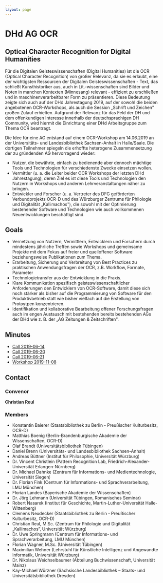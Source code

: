 ```yaml
---
layout: page
---
```


# DHd AG OCR

## Optical Character Recognition for Digital Humanities

Für die Digitalen Geisteswissenschaften (Digital Humanities) ist die OCR
(Optical Character Recognition)  von großer Relevanz, da sie es erlaubt, eine
der wichtigsten Ressourcen der Digitalen Geisteswissenschaften  -  Text, das
schließt Kunsthistoriker aus, auch in Lit.-wissenschaften sind Bilder und Noten
in manchen Kontexten (Minnesang) relevant  -  effizient zu erschließen und in
maschinenverarbeitbarer Form zu präsentieren. Diese Bedeutung zeigte sich auch
auf der DHd Jahrestagung 2019, auf der sowohl die beiden angebotenen
OCR-Workshops, als auch die Session „Schrift und Zeichen" großen Zulauf
erhielten. Aufgrund der Relevanz für das Feld der DH und dem offenkundigen
Interesse innerhalb der deutschsprachigen DH Community, wird hiermit die
Einrichtung einer DHd Arbeitsgruppe zum Thema OCR beantragt.

Die Idee für eine AG entstand auf einem OCR-Workshop am 14.06.2019 an der
Universitäts- und Landesbibliothek Sachsen-Anhalt in Halle/Saale. Die dortigen
Teilnehmer spiegeln die erhoffte heterogene Zusammensetzung der zu gründenden
AG hervorragend wieder:

   * Nutzer, die bewährte, einfach zu bedienende aber dennoch mächtige Tools
     und Technologien für verschiedenste Zwecke einsetzen wollen.
   * Vermittler (u. a. die Leiter beider OCR Workshops der letzten DHd
     Jahrestagung), deren Ziel es ist diese Tools und Technologien den Nutzern
     in Workshops und anderen Lehrveranstaltungen näher zu bringen.
   * Entwickler und Forscher (u. a. Vertreter des DFG geförderten
     Verbundprojekts OCR-D und des Würzburger Zentrums für Philologie und
     Digitalität „Kallimachos"), die sowohl mit der Optimierung bestehender
     Software und Technologien wie auch vollkommenen Neuentwicklungen
     beschäftigt sind.

## Goals

   * Vernetzung von Nutzern, Vermittlern, Entwicklern und Forschern durch
     mindestens jährliche Treffen sowie Workshops und gemeinsame Projekte mit
     dem Fokus auf freier und quelloffener Software beziehungsweise
     Publikationen zum Thema.
   * Erarbeitung, Sicherung und Verbreitung von Best Practices zu praktischen
     Anwendungsfragen der OCR, z.B. Workflow, Formate, Parameter
   * Technologietransfer aus der Entwicklung in die Praxis.
   * Klare Kommunikation spezifisch geisteswissenschaftlicher Anforderungen den
     Entwicklern von OCR-Software, damit diese sich noch stärker als bisher auf
     die Programmierung von Software für den Produktivbetrieb statt wie bisher
     vielfach auf die Erstellung von Protoytpen konzentrieren.
   * Identifikation und kollaborative Bearbeitung offener Forschungsfragen auch
     im engen Austausch mit bestehenden bereits bestehenden AGs der DHd wie z.
     B. der „AG Zeitungen & Zeitschriften".

## Minutes

* [Call 2019-06-14](./minutes/2019-06-14-Protokoll)
* [Call 2019-06-20](./minutes/2019-06-20)
* [Call 2019-06-21](./minutes/2019-06-21)
* [Workshop 2019-11-08](./minutes/2019-11-08-halle.md)

## Contact

### Convenor

**Christian Reul**

### Members

* Konstantin Baierer (Staatsbibliothek zu Berlin - Preußischer Kulturbesitz, OCR-D)
* Matthias Boenig (Berlin-Brandenburgische Akademie der Wissenschaften, OCR-D)
* Olaf Brandt (Universitätsbibliothek Tübingen)
* Daniel Brenn (Universitäts- und Landesbibliothek Sachsen-Anhalt)
* Andreas Büttner (Institut für Philosophie, Universität Würzburg)
* Dr. Vincent Christlein (Pattern Recognition Lab, Friedrich-Alexander-Universität Erlangen-Nürnberg)
* Dr. Michael Dahnke (Zentrum für Informations- und Medientechnologie, Universität Siegen)
* Dr. Florian Fink (Centrum für Informations- und Sprachverarbeitung, LMU München)
* Florian Landes (Bayerische Akademie der Wissenschaften)
* Dr. Jörg Lehmann (Universität Tübingen, Romanisches Seminar)
* Robert Nasarek (Institut für Geschichte, Martin-Luther-Universität Halle-Wittenberg)
* Clemens Neudecker (Staatsbibliothek zu Berlin - Preußischer Kulturbesitz, OCR-D)
* Christian Reul, M.Sc. (Zentrum für Philologie und Digitalität „Kallimachos”, Universität Würzburg)
* Dr. Uwe Springmann (Centrum für Informations- und Sprachverarbeitung, LMU München)
* Florian Wagner, M.Sc. (Universität Tübingen)
* Maximilian Wehner (Lehrstuhl für Künstliche Intelligenz und Angewandte Informatik, Universität Würzburg)
* Dr. Nikolaus Weichselbaumer (Abteilung Buchwissenschaft, Universität Mainz)
* Kay-Michael Würzner (Sächsische Landesbibliothek – Staats- und Universitätsbibliothek Dresden)
